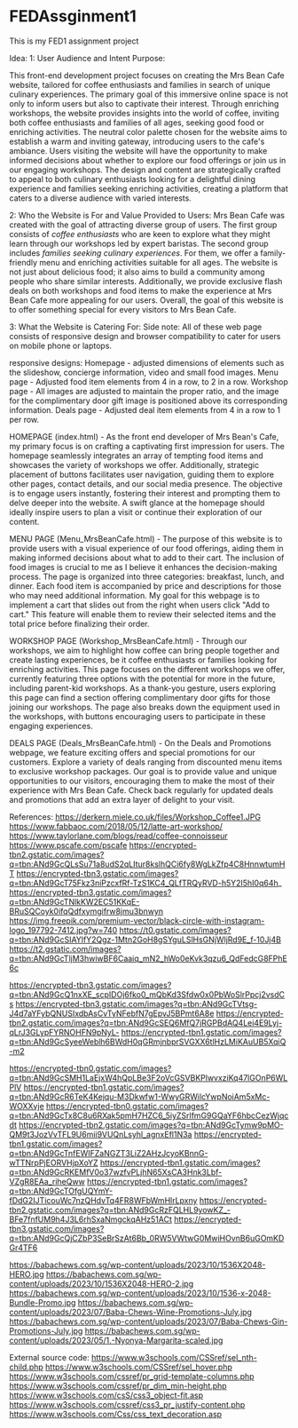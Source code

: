 # FEDAssginment1
This is my FED1 assignment project

Idea:
1: User Audience and Intent Purpose:

This front-end development project focuses on creating the Mrs Bean Cafe website, tailored for coffee enthusiasts and families in search of unique culinary experiences. The primary goal of this immersive online space is not only to inform users but also to captivate their interest. Through enriching workshops, the website provides insights into the world of coffee, inviting both coffee enthusiasts and families of all ages, seeking good food or enriching activities. The neutral color palette chosen for the website aims to establish a warm and inviting gateway, introducing users to the cafe's ambiance.
Users visiting the website will have the opportunity to make informed decisions about whether to explore our food offerings or join us in our engaging workshops. The design and content are strategically crafted to appeal to both culinary enthusiasts looking for a delightful dining experience and families seeking enriching activities, creating a platform that caters to a diverse audience with varied interests.

2: Who the Website is For and Value Provided to Users:
Mrs Bean Cafe was created with the goal of attracting diverse group of users. The first group consists of *coffee enthusiasts* who are keen to explore what they might learn through our workshops led by expert baristas. The second group includes *families seeking culinary experiences*. For them, we offer a family-friendly menu and enriching activities suitable for all ages. 
The website is not just about delicious food; it also aims to build a community among people who share similar interests. Additionally, we provide exclusive flash deals on both workshops and food items to make the experience at Mrs Bean Cafe more appealing for our users. Overall, the goal of this website is to offer something special for every visitors to Mrs Bean Cafe.

3: What the Website is Catering For:
Side note: All of these web page consists of responsive design and browser compatibility to cater for users on mobile phone or laptops. 

responsive designs:
Homepage - adjusted dimensions of elements such as the slideshow, concierge information, video and small food images. 
Menu page - Adjusted food item elements from 4 in a row, to 2 in a row.
Workshop page - All images are adjusted to maintain the proper ratio, and the image for the complimentary door gift image is positioned above its corresponding information.
Deals page - Adjusted deal item elements from 4 in a row to 1 per row.

HOMEPAGE (index.html) - As the front end developer of Mrs Bean's Cafe, my primary focus is on crafting a captivating first impression for users. The homepage seamlessly integrates an array of tempting food items and showcases the variety of workshops we offer. Additionally, strategic placement of buttons facilitates user navigation, guiding them to explore other pages, contact details, and our social media presence.
The objective is to engage users instantly, fostering their interest and prompting them to delve deeper into the website. A swift glance at the homepage should ideally inspire users to plan a visit or continue their exploration of our content.

MENU PAGE (Menu_MrsBeanCafe.html) - The purpose of this website is to provide users with a visual experience of our food offerings, aiding them in making informed decisions about what to add to their cart. The inclusion of food images is crucial to me as I believe it enhances the decision-making process. The page is organized into three categories: breakfast, lunch, and dinner. Each food item is accompanied by price and descriptions for those who may need additional information. My goal for this webpage is to implement a cart that slides out from the right when users click "Add to cart." This feature will enable them to review their selected items and the total price before finalizing their order.

WORKSHOP PAGE (Workshop_MrsBeanCafe.html) - Through our workshops, we aim to highlight how coffee can bring people together and create lasting experiences, be it coffee enthusiasts or families looking for enriching activities. This page focuses on the different workshops we offer, currently featuring three options with the potential for more in the future, including parent-kid workshops. As a thank-you gesture, users exploring this page can find a section offering complimentary door gifts for those joining our workshops. The page also breaks down the equipment used in the workshops, with buttons encouraging users to participate in these engaging experiences.

DEALS PAGE (Deals_MrsBeanCafe.html) - On the Deals and Promotions webpage, we feature exciting offers and special promotions for our customers. Explore a variety of deals ranging from discounted menu items to exclusive workshop packages. Our goal is to provide value and unique opportunities to our visitors, encouraging them to make the most of their experience with Mrs Bean Cafe. Check back regularly for updated deals and promotions that add an extra layer of delight to your visit.

References:
https://derkern.miele.co.uk/files/Workshop_Coffee1.JPG
https://www.fabbaoc.com/2018/05/12/latte-art-workshop/
https://www.taylorlane.com/blogs/read/coffee-connoisseur
https://www.pscafe.com/pscafe
https://encrypted-tbn2.gstatic.com/images?q=tbn:ANd9GcQLsSu71a8udS2qLItur8kslhQCi6fy8WgLkZfp4C8HnnwtumHT
https://encrypted-tbn3.gstatic.com/images?q=tbn:ANd9GcT75Fkz3niPzcxfRf-TzS1KC4_QLfTRQyRVD-h5Y2I5hI0q64h_
https://encrypted-tbn3.gstatic.com/images?q=tbn:ANd9GcTNlkKW2EC51KKqE-BRuSQCoyk0ifqQdfxymgifrw8jmu3bnwyn
https://img.freepik.com/premium-vector/black-circle-with-instagram-logo_197792-7412.jpg?w=740
https://t0.gstatic.com/images?q=tbn:ANd9GcSIAYlfY2Qgz-1Mtn2GoH8gSYguLSlHsGNjWljRd9E_f-10Jj4B
https://t2.gstatic.com/images?q=tbn:ANd9GcTljM3hwiwBF6Caaiq_mN2_hWo0eKvk3qzu6_QdFedcG8FPhE6c

https://encrypted-tbn3.gstatic.com/images?q=tbn:ANd9GcQ1nxXE_scpIDOj6fko0_mQbKd3Sfdw0x0PbWoSlrPpcj2vsdCs
https://encrypted-tbn3.gstatic.com/images?q=tbn:ANd9GcTVtsg-J4d7aYFybQNUSIxdbAsCvTyNFebfN7gEpvJ5BPmt6A8e
https://encrypted-tbn2.gstatic.com/images?q=tbn:ANd9GcSEQ6MfQ7jRGPBdAQ4Lei4E9Lyj-qLrJ3GLypFYRNOHFN9pNyL-
https://encrypted-tbn1.gstatic.com/images?q=tbn:ANd9GcSyeeWeblh6BWdH0qGRmjnbprSVGXX6tlHzLMiKAuUB5XqiQ-m2

https://encrypted-tbn0.gstatic.com/images?q=tbn:ANd9GcSMH1LaEjxW4hQpLBe3F2oVcGSVBKPlwvxziKq47lGOnP6WLPlV
https://encrypted-tbn1.gstatic.com/images?q=tbn:ANd9GcR6TeK4Kejqu-M3Dkwfw1-WwyGRWilcYwpNoiAm5xMc-WOXXvje
https://encrypted-tbn0.gstatic.com/images?q=tbn:ANd9GcTx8C8u6RXak5pmH7HZC6_5iyZSrlfmG9GQaYF6hbcCezWjqcdt
https://encrypted-tbn2.gstatic.com/images?q=tbn:ANd9GcTymw9pMO-QM9t3JozVvTFL9U6mii9VUQnLsyhl_agnxEfl1N3a
https://encrypted-tbn1.gstatic.com/images?q=tbn:ANd9GcTnfEWIFZaNGZT3LiZ2AHzJcyoKBnnG-wTTNrpPjEORVHjpXoYZ
https://encrypted-tbn1.gstatic.com/images?q=tbn:ANd9GcRKEMfV0o37wzfvPLjhN65XsCA3Hnk3Lbf-VZgR8EAa_riheQww
https://encrypted-tbn1.gstatic.com/images?q=tbn:ANd9GcTOfgUQYmY-fDdG2IJTicouWc7nzQHdvTq4FR8WFbWmHlrLpxny
https://encrypted-tbn2.gstatic.com/images?q=tbn:ANd9GcRzFQLHL9yowKZ_-BFe7fnfUM9h4J3L6rhSxaNmgckqAHz51ACt
https://encrypted-tbn3.gstatic.com/images?q=tbn:ANd9GcQjCZbP3SeBrSzAt6Bb_0RW5VWtwG0MwiHOvnB6uGOmKDGr4TF6

https://babachews.com.sg/wp-content/uploads/2023/10/1536X2048-HERO.jpg
https://babachews.com.sg/wp-content/uploads/2023/10/1536X2048-HERO-2.jpg
https://babachews.com.sg/wp-content/uploads/2023/10/1536-x-2048-Bundle-Promo.jpg
https://babachews.com.sg/wp-content/uploads/2023/07/Baba-Chews-Wine-Promotions-July.jpg
https://babachews.com.sg/wp-content/uploads/2023/07/Baba-Chews-Gin-Promotions-July.jpg
https://babachews.com.sg/wp-content/uploads/2023/05/1.-Nyonya-Margarita-scaled.jpg

External source code:
https://www.w3schools.com/CSSref/sel_nth-child.php
https://www.w3schools.com/CSSref/sel_hover.php
https://www.w3schools.com/cssref/pr_grid-template-columns.php
https://www.w3schools.com/cssref/pr_dim_min-height.php
https://www.w3schools.com/csS/css3_object-fit.asp
https://www.w3schools.com/cssref/css3_pr_justify-content.php
https://www.w3schools.com/Css/css_text_decoration.asp